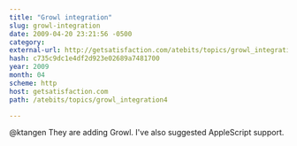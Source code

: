 ```yaml
---
title: "Growl integration"
slug: growl-integration
date: 2009-04-20 23:21:56 -0500
category: 
external-url: http://getsatisfaction.com/atebits/topics/growl_integration4
hash: c735c9dc1e4df2d923e02689a7481700
year: 2009
month: 04
scheme: http
host: getsatisfaction.com
path: /atebits/topics/growl_integration4

---
```


@ktangen They are adding Growl.  I've also suggested AppleScript support. 
